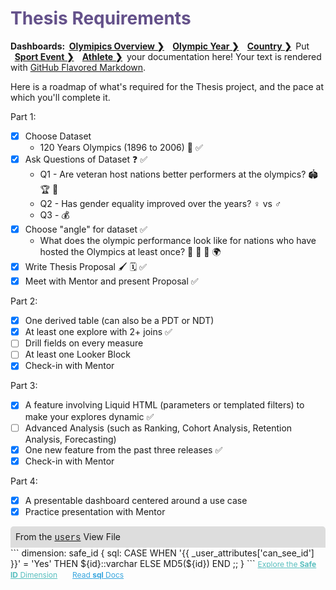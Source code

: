 <h1 style="color:rgb(100,81,138)">Thesis Requirements</h1>

<div style="float:left;font-weight:bold;">
Dashboards: &nbsp;
</div>
<div style="float:left;font-weight:bold;">
  <a href="https://dcl.dev.looker.com/dashboards/594">Olymipics Overview &#10095;</a> &nbsp;
</div>
<div style="float:left;font-weight:bold;">
  &nbsp;&nbsp;<a href="https://dcl.dev.looker.com/dashboards/596">Olympic Year &#10095;</a>  &nbsp;
</div>
<div style="float:left;font-weight:bold;">
  &nbsp;&nbsp;<a href="https://learn.looker.com/projects/advanced_lookml/files/05_extensions.md">Country &#10095;</a>  &nbsp;
</div>
<div style="float:left;font-weight:bold;">
  &nbsp;&nbsp;<a href="https://learn.looker.com/projects/advanced_lookml/files/05_extensions.md">Sport Event &#10095;</a>  &nbsp;
</div>
<div style="float:left;font-weight:bold;">
  &nbsp;&nbsp;<a href="https://dcl.dev.looker.com/dashboards/603">Athlete &#10095;</a>  &nbsp;
</div>

Put your documentation here! Your text is rendered with [GitHub Flavored Markdown](https://help.github.com/articles/github-flavored-markdown).

Here is a roadmap of what's required for the Thesis project, and the pace at which you'll complete it.

Part 1:

- [x] Choose Dataset
    - 120 Years Olympics (1896 to 2006) &#128197;  &#9989;
- [x] Ask Questions of Dataset &#10067; &#9989;
    - Q1 - Are veteran host nations better performers at the olympics? &#127967; &#127942; &#127941;
    - Q2 - Has gender equality improved over the years? &#9792; vs &#9794;
    - Q3 - &#128176;
- [x] Choose "angle" for dataset &#9989;
    - What does the olympic performance look like for nations who have hosted the Olympics at least once? &#129351; &#129352; &#129353; &#127757;
- [x] Write Thesis Proposal &#128396; &#128467; &#9989;
- [x] Meet with Mentor and present Proposal &#9989;

Part 2:

- [x] One derived table (can also be a PDT or NDT)
- [x] At least one explore with 2+ joins &#9989;
- [ ] Drill fields on every measure
- [ ] At least one Looker Block
- [x] Check-in with Mentor

Part 3:

- [x] A feature involving Liquid HTML (parameters or templated filters) to make your explores dynamic &#9989;
- [ ] Advanced Analysis (such as Ranking, Cohort Analysis, Retention Analysis, Forecasting)
- [x] One new feature from the past three releases &#9989;
- [x] Check-in with Mentor

Part 4:

- [x] A presentable dashboard centered around a use case
- [x] Practice presentation with Mentor

<div style="border-radius:5px 5px 0 0;padding:8px;background-color:rgb(221,221,221);">
 From the <a href="https://learn.looker.com/projects/advanced_lookml/files/users.view.lkml" style="font-family:Monaco,Menlo,Consolas,Courier New,monospace;">users</a> View File</a>
</div>
```
dimension: safe_id {
  sql:
    CASE
      WHEN '{{ _user_attributes['can_see_id'] }}' = 'Yes'
      THEN ${id}::varchar
      ELSE MD5(${id})
    END
  ;;
}
```
<a style="color:rgb(87,190,190);font-size:12px;margin-right:20px;" href="https://learn.looker.com/explore/e_commerce_advanced/order_items?qid=qmYc0gBoJg6iGJU0mTNhI6" target="_blank"><i class="fa fa-search"></i> Explore the <b>Safe ID</b> Dimension</a> <a style="color:rgb(55,165,222);font-size:12px;" href="https://docs.looker.com/reference/field-params/sql" target="_blank"><i class="fa fa-file-text-o"></i> Read <b>sql</b> Docs</a><br /><br />
